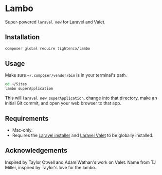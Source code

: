 # Lambo

Super-powered `laravel new` for Laravel and Valet.

## Installation

```bash
composer global require tightenco/lambo
```

## Usage

Make sure `~/.composer/vendor/bin` is in your terminal's path.

```bash
cd ~/Sites
lambo superApplication
```

This will `laravel new superApplication`, change into that directory, make an initial Git commit, and open your web browser to that app.

## Requirements

- Mac-only.
- Requires the [Laravel installer](https://laravel.com/docs/installation#installing-laravel) and [Laravel Valet](https://laravel.com/docs/valet) to be globally installed.

## Acknowledgements

Inspired by Taylor Otwell and Adam Wathan's work on Valet.
Name from TJ Miller, inspired by Taylor's love for the lambo.
